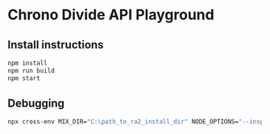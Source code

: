 # Chrono Divide API Playground

## Install instructions

```sh
npm install
npm run build
npm start
```

## Debugging

```sh
npx cross-env MIX_DIR="C:\path_to_ra2_install_dir" NODE_OPTIONS="--inspect" npm start
```
